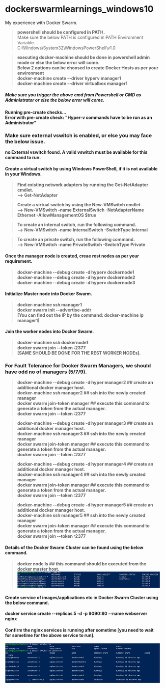 # dockerswarmlearnings_windows10
My experience with Docker Swarm.

> <b>powershell should be configured in PATH.</b>  
Make sure the below PATH is configured in PATH Environment Variable.  
C:\Windows\System32\WindowsPowerShell\v1.0

> <b>executing docker-machine should be done in powershell admin mode or else the below error will come.  
 Below 2 options can be choosed to create Docker Hosts as per your environment<b>  
> docker-machine create --driver hyperv manager1  
> docker-machine create --driver virtualbox manager1

##### Make sure you trigger the above cmd from Powershell or CMD as Administrator or else the below error will come.  
Running pre-create checks...  
<b>Error with pre-create check: "Hyper-v commands have to be run as an Administrator"</b>

### Make sure external vswitch is enabled, or else you may face the below issue.  
no External vswitch found. A valid vswitch must be available for this command to run.

#### Create a virtual switch by using Windows PowerShell, if it is not available in your Windows.

> <b>Find existing network adapters by running the Get-NetAdapter cmdlet.</b>  
--> Get-NetAdapter

> <b>Create a virtual switch by using the New-VMSwitch cmdlet.</b>  
--> New-VMSwitch -name ExternalSwitch  -NetAdapterName Ethernet -AllowManagementOS $true

> <b>To create an internal switch, run the following command.</b>  
--> New-VMSwitch -name InternalSwitch -SwitchType Internal

> <b>To create an private switch, run the following command.</b>  
--> New-VMSwitch -name PrivateSwitch -SwitchType Private

#### Once the manager node is created, creae rest nodes as per your requirement.
> docker-machine --debug create -d hyperv dockernode1  
docker-machine --debug create -d hyperv dockernode2  
docker-machine --debug create -d hyperv dockernode3

#### Initialize Master node into Docker Swarm.
> docker-machine ssh manager1  
docker swarm init --advertise-addr <Manager1 IP>  
<b>[You can find out the IP by the command: docker-machine ip manager1]</b>
 
#### Join the worker nodes into Docker Swarm.
> docker-machine ssh dockernode1  
<b>docker swarm join --token <SWARM TOKEN ID GENERATED AFTER DOCKER SWARM MANAGER INITIALIZED> <MANAGER NODE IP>:2377</b>  
[SAME SHOULD BE DONE FOR THE REST WORKER NODEs].
 
### For Fault Tolerance for Docker Swarm Managers, we should have odd no of managers (5/7/9).
> docker-machine --debug create -d hyper manager2  ## create an additional docker manager host.  
docker-machine ssh manager2  ## ssh into the newly created manager  
docker swarm join-token manager   ## execute this command to generate a token from the actual manager.  
docker swarm join --token <SWARM TOKEN ID GENERATED> <MANAGER IP>:2377

> docker-machine --debug create -d hyper manager3  ## create an additional docker manager host.  
docker-machine ssh manager3  ## ssh into the newly created manager  
docker swarm join-token manager   ## execute this command to generate a token from the actual manager.  
docker swarm join --token <SWARM TOKEN ID GENERATED> <MANAGER IP>:2377

> docker-machine --debug create -d hyper manager4  ## create an additional docker manager host.  
docker-machine ssh manager4  ## ssh into the newly created manager  
docker swarm join-token manager   ## execute this command to generate a token from the actual manager.  
docker swarm join --token <SWARM TOKEN ID GENERATED> <MANAGER IP>:2377

> docker-machine --debug create -d hyper manager5  ## create an additional docker manager host.  
docker-machine ssh manager5  ## ssh into the newly created manager  
docker swarm join-token manager   ## execute this command to generate a token from the actual manager.  
docker swarm join --token <SWARM TOKEN ID GENERATED> <MANAGER IP>:2377

#### Details of the Docker Swarm Cluster can be found using the below command.
> docker node ls  ## this command should be executed from the docker master host.
![alt text](https://github.com/sanjibbehera/DockerSwarm_Learnings_Windows10/blob/master/swarm-cluster-info.JPG)


#### Create service of images/applications etc in Docker Swarm Cluster using the below command.
docker service create --replicas 5 -d -p 9090:80 --name webserver nginx

#### Confirm the nginx services is running after sometime [you need to wait for sometime for the above service to run].
![alt text](https://github.com/sanjibbehera/DockerSwarm_Learnings_Windows10/blob/master/docker-swarm-service.JPG)
